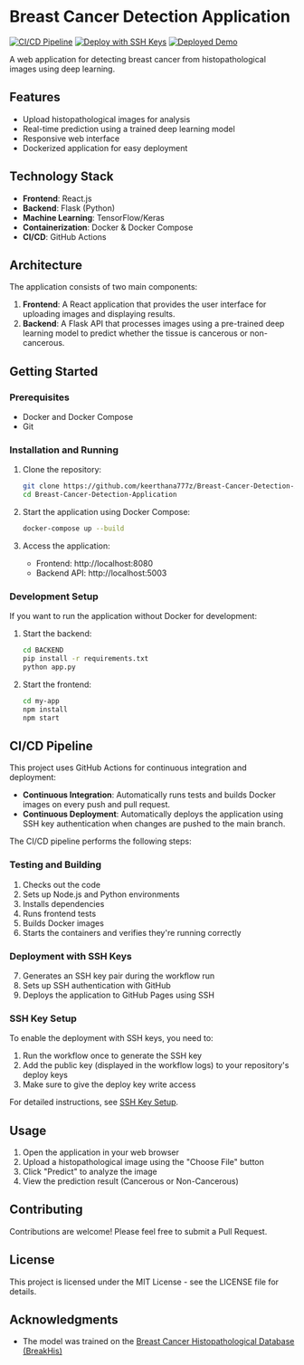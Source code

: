 # Breast Cancer Detection Application

[![CI/CD Pipeline](https://github.com/keerthana777z/Breast-Cancer-Detection-Application/actions/workflows/ci-cd.yml/badge.svg)](https://github.com/keerthana777z/Breast-Cancer-Detection-Application/actions/workflows/ci-cd.yml)
[![Deploy with SSH Keys](https://github.com/keerthana777z/Breast-Cancer-Detection-Application/actions/workflows/deploy-github-pages.yml/badge.svg)](https://github.com/keerthana777z/Breast-Cancer-Detection-Application/actions/workflows/deploy-github-pages.yml)
[![Deployed Demo](https://img.shields.io/badge/demo-live-brightgreen)](https://keerthana777z.github.io/Breast-Cancer-Detection-Application/)

A web application for detecting breast cancer from histopathological images using deep learning.

## Features

- Upload histopathological images for analysis
- Real-time prediction using a trained deep learning model
- Responsive web interface
- Dockerized application for easy deployment

## Technology Stack

- **Frontend**: React.js
- **Backend**: Flask (Python)
- **Machine Learning**: TensorFlow/Keras
- **Containerization**: Docker & Docker Compose
- **CI/CD**: GitHub Actions

## Architecture

The application consists of two main components:

1. **Frontend**: A React application that provides the user interface for uploading images and displaying results.
2. **Backend**: A Flask API that processes images using a pre-trained deep learning model to predict whether the tissue is cancerous or non-cancerous.

## Getting Started

### Prerequisites

- Docker and Docker Compose
- Git

### Installation and Running

1. Clone the repository:
   ```bash
   git clone https://github.com/keerthana777z/Breast-Cancer-Detection-Application.git
   cd Breast-Cancer-Detection-Application
   ```

2. Start the application using Docker Compose:
   ```bash
   docker-compose up --build
   ```

3. Access the application:
   - Frontend: http://localhost:8080
   - Backend API: http://localhost:5003

### Development Setup

If you want to run the application without Docker for development:

1. Start the backend:
   ```bash
   cd BACKEND
   pip install -r requirements.txt
   python app.py
   ```

2. Start the frontend:
   ```bash
   cd my-app
   npm install
   npm start
   ```

## CI/CD Pipeline

This project uses GitHub Actions for continuous integration and deployment:

- **Continuous Integration**: Automatically runs tests and builds Docker images on every push and pull request.
- **Continuous Deployment**: Automatically deploys the application using SSH key authentication when changes are pushed to the main branch.

The CI/CD pipeline performs the following steps:

### Testing and Building
1. Checks out the code
2. Sets up Node.js and Python environments
3. Installs dependencies
4. Runs frontend tests
5. Builds Docker images
6. Starts the containers and verifies they're running correctly

### Deployment with SSH Keys
7. Generates an SSH key pair during the workflow run
8. Sets up SSH authentication with GitHub
9. Deploys the application to GitHub Pages using SSH

### SSH Key Setup
To enable the deployment with SSH keys, you need to:
1. Run the workflow once to generate the SSH key
2. Add the public key (displayed in the workflow logs) to your repository's deploy keys
3. Make sure to give the deploy key write access

For detailed instructions, see [SSH Key Setup](docs/ssh-key-setup.md).

## Usage

1. Open the application in your web browser
2. Upload a histopathological image using the "Choose File" button
3. Click "Predict" to analyze the image
4. View the prediction result (Cancerous or Non-Cancerous)

## Contributing

Contributions are welcome! Please feel free to submit a Pull Request.

## License

This project is licensed under the MIT License - see the LICENSE file for details.

## Acknowledgments

- The model was trained on the [Breast Cancer Histopathological Database (BreakHis)](https://web.inf.ufpr.br/vri/databases/breast-cancer-histopathological-database-breakhis/)
